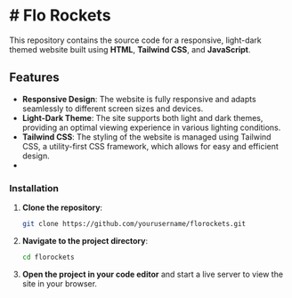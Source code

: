 # # Flo Rockets

This repository contains the source code for a responsive, light-dark themed website built using **HTML**, **Tailwind CSS**, and **JavaScript**.
## Features

- **Responsive Design**: The website is fully responsive and adapts seamlessly to different screen sizes and devices.
- **Light-Dark Theme**: The site supports both light and dark themes, providing an optimal viewing experience in various lighting conditions.
- **Tailwind CSS**: The styling of the website is managed using Tailwind CSS, a utility-first CSS framework, which allows for easy and efficient design.
- 
### Installation

1. **Clone the repository**:
    ```sh
    git clone https://github.com/yourusername/florockets.git
    ```
2. **Navigate to the project directory**:
    ```sh
    cd florockets
    ```
3. **Open the project in your code editor** and start a live server to view the site in your browser.

   
